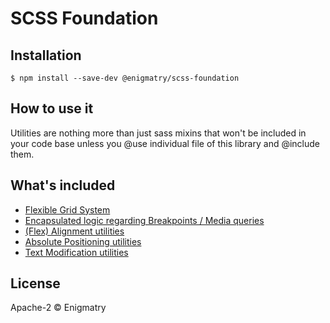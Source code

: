 
# SCSS Foundation

## Installation

```
$ npm install --save-dev @enigmatry/scss-foundation
```

## How to use it

Utilities are nothing more than just sass mixins that won't be included in your code base unless you @use individual file of this library and @include them.


## What's included

- [Flexible Grid System](docs/grid.md)
- [Encapsulated logic regarding Breakpoints / Media queries](docs/breakpoints.md)
- [(Flex) Alignment utilities](docs/alignment.md)
- [Absolute Positioning utilities](docs/absolute-positioning.md)
- [Text Modification utilities](docs/text-modification.md)

## License

Apache-2 © Enigmatry
